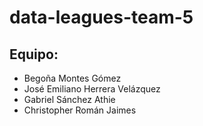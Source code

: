 # data-leagues-team-5

## Equipo:
- Begoña Montes Gómez
- José Emiliano Herrera Velázquez
- Gabriel Sánchez Athie
- Christopher Román Jaimes
